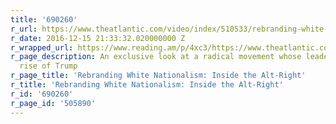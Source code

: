 ```yaml
---
title: '690260'
r_url: https://www.theatlantic.com/video/index/510533/rebranding-white-nationalism-inside-the-alt-right/
r_date: 2016-12-15 21:33:32.020000000 Z
r_wrapped_url: https://www.reading.am/p/4xc3/https://www.theatlantic.com/video/index/510533/rebranding-white-nationalism-inside-the-alt-right/
r_page_description: An exclusive look at a radical movement whose leaders hail the
  rise of Trump
r_page_title: 'Rebranding White Nationalism: Inside the Alt-Right'
r_title: 'Rebranding White Nationalism: Inside the Alt-Right'
r_id: '690260'
r_page_id: '505890'
---
```


